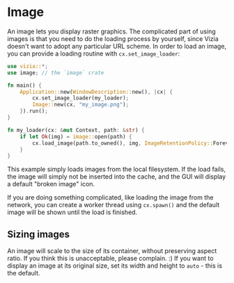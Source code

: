 # Image

An image lets you display raster graphics.
The complicated part of using images is that you need to do the loading process by yourself, since Vizia doesn't want to adopt any particular URL scheme.
In order to load an image, you can provide a loading routine with `cx.set_image_loader`:

```rust
use vizia::*;
use image; // the `image` crate

fn main() {
    Application::new(WindowDescription::new(), |cx| {
        cx.set_image_loader(my_loader);
        Image::new(cx, "my_image.png");
    }).run();
}

fn my_loader(cx: &mut Context, path: &str) {
    if let Ok(img) = image::open(path) {
        cx.load_image(path.to_owned(), img, ImageRetentionPolicy::Forever);
    }
}
```

This example simply loads images from the local filesystem.
If the load fails, the image will simply not be inserted into the cache, and the GUI will display a default "broken image" icon.

If you are doing something complicated, like loading the image from the network, you can create a worker thread using `cx.spawn()` and the default image will be shown until the load is finished.

## Sizing images

An image will scale to the size of its container, without preserving aspect ratio.
If you think this is unacceptable, please complain. :)
If you want to display an image at its original size, set its width and height to `auto` - this is the default.
